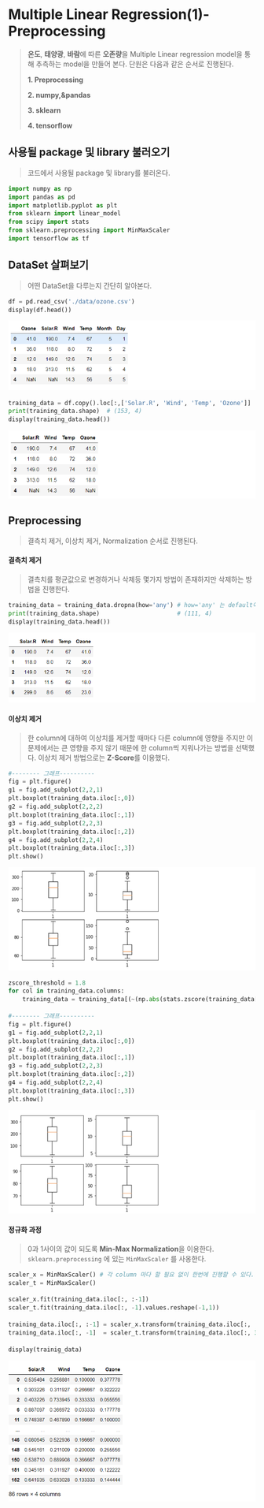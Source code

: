 # Multiple Linear Regression(1)-Preprocessing

> **온도**, **태양광**, **바람**에 따른 **오존량**을 Multiple Linear regression model을 통해 추측하는 model을 만들어 본다. 단원은 다음과 같은 순서로 진행된다. 
>
> **1. Preprocessing**
>
> **2. numpy,&pandas**
>
> **3. sklearn**  
>
> **4. tensorflow** 





## 사용될 package 및 library 불러오기

> 코드에서 사용될 package 및 library를 불러온다.

```python
import numpy as np                              
import pandas as pd
import matplotlib.pyplot as plt
from sklearn import linear_model
from scipy import stats
from sklearn.preprocessing import MinMaxScaler 
import tensorflow as tf
```



## DataSet 살펴보기

> 어떤 DataSet을 다루는지 간단히 알아본다.

```python
df = pd.read_csv('./data/ozone.csv')
display(df.head())
```

![image-20201004164614496](markdown-images/image-20201004164614496.png)

```python
training_data = df.copy().loc[:,['Solar.R', 'Wind', 'Temp', 'Ozone']]
print(training_data.shape)  # (153, 4)
display(training_data.head())
```

![image-20201004164755764](markdown-images/image-20201004164755764.png)



## Preprocessing

> 결측치 제거, 이상치 제거, Normalization 순서로 진행된다.



#### 결측치 제거

> 결측치를 평균값으로 변경하거나 삭제등 몇가지 방법이 존재하지만 삭제하는 방법을 진행한다.

```python
training_data = training_data.dropna(how='any') # how='any' 는 default이다.
print(training_data.shape)                      # (111, 4)
display(training_data.head())
```

  ![image-20201004165048838](markdown-images/image-20201004165048838.png)

#### 이상치 제거

> 한 column에 대하여 이상치를 제거할 때마다 다른 column에 영향을 주지만 이 문제에서는 큰 영향을 주지 않기 때문에 한 column씩 지워나가는 방법을 선택했다. 이상치 제거 방법으로는 **Z-Score**를 이용했다. 

```python
#-------- 그래프----------
fig = plt.figure()
g1 = fig.add_subplot(2,2,1)
plt.boxplot(training_data.iloc[:,0])
g2 = fig.add_subplot(2,2,2)
plt.boxplot(training_data.iloc[:,1])
g3 = fig.add_subplot(2,2,3)
plt.boxplot(training_data.iloc[:,2])
g4 = fig.add_subplot(2,2,4)
plt.boxplot(training_data.iloc[:,3])
plt.show()
```

 ![image-20201004165410794](markdown-images/image-20201004165410794.png)

```python
zscore_threshold = 1.8
for col in training_data.columns:
    training_data = training_data[(~(np.abs(stats.zscore(training_data[col])) > zscore_threshold))]
 
#-------- 그래프----------
fig = plt.figure()
g1 = fig.add_subplot(2,2,1)
plt.boxplot(training_data.iloc[:,0])
g2 = fig.add_subplot(2,2,2)
plt.boxplot(training_data.iloc[:,1])
g3 = fig.add_subplot(2,2,3)
plt.boxplot(training_data.iloc[:,2])
g4 = fig.add_subplot(2,2,4)
plt.boxplot(training_data.iloc[:,3])
plt.show()    
```

![image-20201004165717268](markdown-images/image-20201004165717268.png)

#### 정규화 과정

> 0과 1사이의 값이 되도록 **Min-Max Normalization**을 이용한다. `sklearn.preprocessing` 에 있는 `MinMaxScaler` 를 사옹한다.

```python
scaler_x = MinMaxScaler() # 각 column 마다 할 필요 없이 한번에 진행할 수 있다.
scaler_t = MinMaxScaler()

scaler_x.fit(training_data.iloc[:, :-1])
scaler_t.fit(training_data.iloc[:, -1].values.reshape(-1,1))

training_data.iloc[:, :-1] = scaler_x.transform(training_data.iloc[:, :-1])
training_data.iloc[:, -1]  = scaler_t.transform(training_data.iloc[:, 3].values.reshape(-1,1))

display(trainig_data)
```

![image-20201004170448245](markdown-images/image-20201004170448245.png)